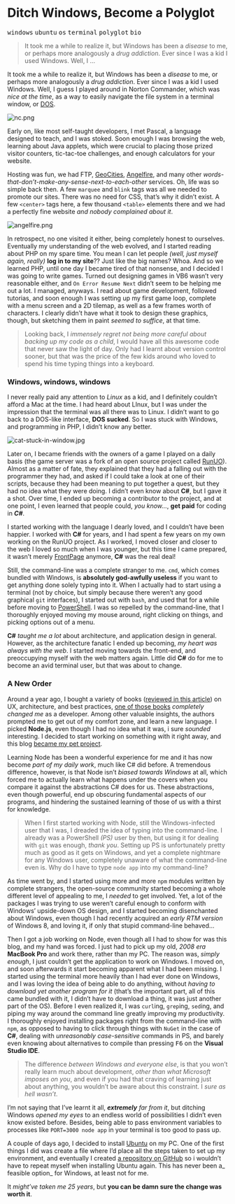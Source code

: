 <h1>Ditch Windows, Become a Polyglot</h1>

<div><kbd>windows</kbd> <kbd>ubuntu</kbd> <kbd>os</kbd> <kbd>terminal</kbd> <kbd>polyglot</kbd> <kbd>bio</kbd></div>

<blockquote><p>It took me a while to realize it, but Windows has been a <em>disease</em> to me, or perhaps more analogously a <em>drug addiction</em>. Ever since I was a kid I used Windows. Well, I &#x2026;</p></blockquote>

<div><p>It took me a while to realize it, but Windows has been a <em>disease</em> to me, or perhaps more analogously a <em>drug addiction</em>. Ever since I was a kid I used Windows. Well, I guess I played around in Norton Commander, which was <em>nice at the time</em>, as a way to easily navigate the file system in a terminal window, or <a href="http://en.wikipedia.org/wiki/DOS" target="_blank">DOS</a>.</p></div>

<div></div>

<div><p><img src="https://i.imgur.com/PhsIS0G.png" alt="nc.png" title="The grandiose Norton Commander"></p> <p>Early on, like most self-taught developers, I met Pascal, a language designed to teach, and I was stoked. Soon enough I was browsing the web, learning about Java applets, which were crucial to placing those prized visitor counters, tic-tac-toe challenges, and enough calculators for your website.</p> <p>Hosting was fun, we had FTP, <a href="http://en.wikipedia.org/wiki/GeoCities" target="_blank">GeoCities</a>, <a href="http://en.wikipedia.org/wiki/Angelfire" target="_blank">Angelfire</a>, and many other <em>words-that-don&#x2019;t-make-any-sense-next-to-each-other</em> services. Oh, life was so simple back then. A few <code class="md-code md-code-inline">marquee</code> and <code class="md-code md-code-inline">blink</code> tags was all we needed to promote our sites. There was no need for CSS, that&#x2019;s why it didn&#x2019;t exist. A few <code class="md-code md-code-inline">&lt;center&gt;</code> tags here, a few thousand <code class="md-code md-code-inline">&lt;table&gt;</code> elements there and we had a perfectly fine website <em>and nobody complained about it</em>.</p></div>

<div><p><img alt="angelfire.png" title="Precious, free hosting! Where do I sign?" class="" src="https://i.imgur.com/6ApllqK.png"></p> <p>In retrospect, no one visited it either, being completely honest to ourselves. Eventually my understanding of the web evolved, and I started reading about PHP on my spare time. You mean I can let people <em>(well, just myself again, really)</em> <strong>log in to my site</strong>?? Just like the big names? Whoa. And so we learned PHP, until one day I became tired of that nonsense, and I decided I was going to write games. Turned out designing games in VB6 wasn&#x2019;t very reasonable either, and <code class="md-code md-code-inline">On Error Resume Next</code> didn&#x2019;t seem to be helping me out a lot. I managed, anyways. I read about game development, followed tutorias, and soon enough I was setting up my first game loop, complete with a menu screen and a 2D tilemap, as well as a few frames worth of characters. I clearly didn&#x2019;t have what it took to design these graphics, though, but sketching them in paint <em>seemed to suffice</em>, at that time.</p> <blockquote> <p>Looking back, I <em>immensely regret not being more careful about backing up my code as a child</em>, I would have all this awesome code that never saw the light of day. Only had I learnt about version control sooner, but that was the price of the few kids around who loved to spend his time typing things into a keyboard.</p> </blockquote> <h3 id="windows-windows-windows">Windows, windows, windows</h3> <p>I never really paid any attention to <em>Linux</em> as a kid, and I definitely couldn&#x2019;t afford a Mac at the time. I had heard about LInux, but I was under the impression that the terminal was all there was to Linux. I didn&#x2019;t want to go back to a DOS-like interface, <strong>DOS sucked</strong>. So I was stuck with Windows, and programming in PHP, I didn&#x2019;t know any better.</p> <p><img alt="cat-stuck-in-window.jpg" title="Halp!" class="" src="https://i.imgur.com/HJsAINu.jpg"></p> <p>Later on, I became friends with the owners of a game I played on a daily basis (the game server was a fork of an open source project called <a href="http://www.runuo.com/" target="_blank" aria-label="RunUO Ultima Online Emulator">RunUO</a>). Almost as a matter of fate, they explained that they had a falling out with the programmer they had, and asked if I could take a look at one of their scripts, because they had been meaning to put together a quest, but they had no idea what they were doing. I didn&#x2019;t even know about <strong>C#</strong>, but I gave it a shot. Over time, I ended up becoming a contributor to the project, and at one point, I even learned that people could, <em>you know&#x2026;</em>, <strong>get paid</strong> for coding in <strong><em>C#</em></strong>.</p> <p>I started working with the language I dearly loved, and I couldn&#x2019;t have been happier. I worked with <strong>C#</strong> for years, and I had spent a few years on my own working on the RunUO project. As I worked, I moved closer and closer to the web I loved so much when I was younger, but this time I came prepared, it wasn&#x2019;t merely <a href="http://en.wikipedia.org/wiki/Microsoft_FrontPage" target="_blank" aria-label="Microsoft FrontPage on Wikipedia">FrontPage</a> anymore, <strong>C#</strong> was the real deal!</p> <p>Still, the command-line was a complete stranger to me. <code class="md-code md-code-inline">cmd</code>, which comes bundled with Windows, is <strong>absolutely god-awfully useless</strong> if you want to get anything done solely typing into it. When I actually had to start using a terminal (not by choice, but simply because there weren&#x2019;t any good graphical <code class="md-code md-code-inline">git</code> interfaces), I started out with <code class="md-code md-code-inline">bash</code>, and used that for a while before moving to <a href="http://en.wikipedia.org/wiki/Windows_PowerShell" target="_blank" aria-label="Windows PowerShell on Wikipedia">PowerShell</a>. I was so repelled by the command-line, that I thoroughly enjoyed moving my mouse around, right clicking on things, and picking options out of a menu.</p> <p><strong>C#</strong> <em>taught me a lot</em> about architecture, and application design in general. However, as the architecture fanatic I ended up becoming, <em>my heart was always with the web</em>. I started moving towards the front-end, and preoccupying myself with the web matters again. Little did <strong>C#</strong> do for me to become an avid terminal user, but that was about to change.</p> <h3 id="a-new-order">A New Order</h3> <p>Around a year ago, I bought a variety of books (<a href="https://ponyfoo.com/2013/05/21/recommended-reading" aria-label="Recommended Reading">reviewed in this article</a>) on UX, architecture, and best practices, <a href="http://www.amazon.com/dp/020161622X" target="_blank" aria-label="The Pragmatic Programmer">one of those books</a> <em>completely changed me</em> as a developer. Among other valuable insights, the authors prompted me to get out of my comfort zone, and learn a new language. I picked <strong>Node.js</strong>, even though I had no idea what it was, i sure <em>sounded</em> interesting. I decided to start working on something with it right away, and this blog <a href="https://ponyfoo.com/2012/12/25/pony-foo-begins" aria-label="Pony Foo Begins">became my pet project</a>.</p> <p>Learning Node has been a wonderful experience for me and it has now become <em>part of my daily work</em>, much like C# did before. A tremendous difference, however, is that Node isn&#x2019;t <em>biased towards Windows</em> at all, which forced me to actually learn what happens under the covers when you compare it against the abstractions C# does for us. These abstractions, even though powerful, end up obscuring fundamental aspects of our programs, and hindering the sustained learning of those of us with a thirst for knowledge.</p> <blockquote> <p>When I first started working with Node, still the Windows-infected user that I was, I dreaded the idea of typing into the command-line. I already was a PowerShell <em>(PS)</em> user by then, but using it for dealing with <code class="md-code md-code-inline">git</code> was enough, <em>thank you</em>. Setting up PS is unfortunately pretty much as good as it gets on Windows, and yet a complete nightmare for any Windows user, completely unaware of what the command-line even is. Why do I have to type <code class="md-code md-code-inline">node app</code> into my command-line?</p> </blockquote> <p>As time went by, and I started using more and more <code class="md-code md-code-inline">npm</code> modules written by complete strangers, the open-source community started becoming a whole different level of appealing to me, I <em>needed</em> to get involved. Yet, a lot of the packages I was trying to use weren&#x2019;t careful enough to conform with Windows&#x2019; upside-down OS design, and I started becoming disenchanted about Windows, even though I had recently acquired an <em>early RTM version</em> of Windows 8, and loving it, if only that stupid command-line behaved&#x2026;</p> <p>Then I got a job working on Node, even though all I had to show for was this blog, and my hand was forced. I just had to pick up my old, <em>2008 era</em> <strong>MacBook Pro</strong> and work there, rather than my PC. The reason was, <em>simply enough</em>, I just couldn&#x2019;t get the application to work on Windows. I moved on, and soon afterwards it start becoming apparent what I had been missing. I started using the terminal more heavily than I had ever done on Windows, and I was loving the idea of being able to do anything, without <em>having to download yet another program for it</em> (that&#x2019;s the important part, all of this came bundled with it, I didn&#x2019;t have to download a thing, it was just another part of the OS). Before I even realized it, I was <code class="md-code md-code-inline">curl</code>ing, <code class="md-code md-code-inline">grep</code>ing, <code class="md-code md-code-inline">sed</code>ing, and piping my way around the command line greatly improving my productivity. I thoroughly enjoyed installing packages right from the command-line with <code class="md-code md-code-inline">npm</code>, as opposed to having to click through things with <code class="md-code md-code-inline">NuGet</code> in the case of <strong>C#</strong>, dealing with <em>unreasonably case-sensitive</em> commands in PS, and barely even knowing about alternatives to compile than pressing <kbd>F6</kbd> on the <strong>Visual Studio IDE</strong>.</p> <blockquote> <p>The difference <em>between Windows and everyone else</em>, is that you won&#x2019;t really learn much about development, <em>other than what Microsoft imposes on you</em>, and even if you had that craving of learning just about anything, you wouldn&#x2019;t be aware about this constraint. I <em>sure as hell wasn&#x2019;t</em>.</p> </blockquote> <p>I&#x2019;m not saying that I&#x2019;ve learnt it all, <em><strong>extremely</strong> far from it</em>, but ditching Windows <em>opened my eyes</em> to an endless world of possibilities I didn&#x2019;t even know existed before. Besides, being able to pass environment variables to processes like <code class="md-code md-code-inline">PORT=3000 node app</code> in your terminal is too good to pass up.</p> <p>A couple of days ago, I decided to install <a href="http://www.ubuntu.com/" target="_blank" aria-label="Ubuntu Linux">Ubuntu</a> on my PC. One of the first things I did was create a file where I&#x2019;d place all the steps taken to set up my environment, and eventually I created <a href="https://github.com/bevacqua/dotfiles" target="_blank" aria-label="My dotfiles on GitHub">a repository on GitHub</a> so i wouldn&#x2019;t have to repeat myself when installing Ubuntu again. This has never been a_ feasible option_ for Windows, at least not for me.</p> <p>It <em>might&#x2019;ve taken me 25 years</em>, but <strong>you can be damn sure the change was worth it</strong>.</p></div>
